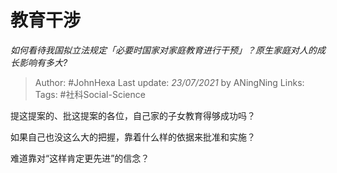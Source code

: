 # 教育干涉
*如何看待我国拟立法规定「必要时国家对家庭教育进行干预」？原生家庭对人的成长影响有多大?*

> Author: #JohnHexa
Last update: *23/07/2021* by ANingNing
Links:
Tags: #社科Social-Science 

 
提这提案的、批这提案的各位，自己家的子女教育得够成功吗？

如果自己也没这么大的把握，靠着什么样的依据来批准和实施？

难道靠对“这样肯定更先进”的信念？



